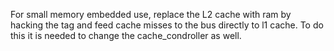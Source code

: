For small memory embedded use, replace the L2 cache with ram by hacking the tag and feed cache misses to the bus directly to l1 cache.
To do this it is needed to change the cache_condroller as well.
